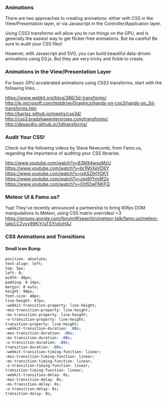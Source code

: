  
### Animations  
There are two approaches to creating animations:  either with CSS in the View/Presentation layer, or via Javascript in the Controller/Application layer.  

Using CSS3 transforms will allow you to run things on the GPU, and is generally the easiest way to get flicker-free animations.  But be careful!  Be sure to audit your CSS files!  

However, with Javascript and SVG, you can build beautiful data-driven animations using D3.js.  But they are very tricky and fickle to create.

### Animations in the View/Presentation Layer    
For basic GPU accelerated animations using CSS3 transforms, start with the following links...  

https://www.webkit.org/blog/386/3d-transforms/  
http://ie.microsoft.com/testdrive/Graphics/hands-on-css3/hands-on_3d-transforms.htm  
http://bartaz.github.io/meetjs/css3d/  
http://css3.bradshawenterprises.com/transforms/  
http://desandro.github.io/3dtransforms/  

### Audit Your CSS!  
Check out the following videos by Steve Newcomb, from Famo.us, regarding the importance of auditing your CSS libraries.  

  http://www.youtube.com/watch?v=83MX4wsoMzU
  https://www.youtube.com/watch?v=br1NhXeVD6Y  
  https://www.youtube.com/watch?v=ixASZtHYGKY  
  https://www.youtube.com/watch?v=zpebYhm8f2o  
  https://www.youtube.com/watch?v=OhfI2wFNKFQ  

### Meteor UI & Famo.us?
Yup!  They've recently announced a partnership to bring 60fps DOM manipulations to Meteor, using CSS matrix overrides!  <3  
https://groups.google.com/forum/#!searchin/meteor-talk/famo.us/meteor-talk/LCZvyy99KiY/uTSYivlicH4J  


### CSS Animations and Transitions  

#### Small Icon Bump  
````css
position: absolute;
text-align: left;
top: 5px;
left: 0;
width: 48px;
padding: 0 14px;
margin: 0 auto;
height: 90px;
font-size: 48px;
line-height: 67px;
-webkit-transition-property: line-height;
-moz-transition-property: line-height;
-ms-transition-property: line-height;
-o-transition-property: line-height;
transition-property: line-height;
-webkit-transition-duration: .08s;
-moz-transition-duration: .08s;
-ms-transition-duration: .08s;
-o-transition-duration: .08s;
transition-duration: .08s;
-webkit-transition-timing-function: linear;
-moz-transition-timing-function: linear;
-ms-transition-timing-function: linear;
-o-transition-timing-function: linear;
transition-timing-function: linear;
-webkit-transition-delay: 0s;
-moz-transition-delay: 0s;
-ms-transition-delay: 0s;
-o-transition-delay: 0s;
transition-delay: 0s;
````
